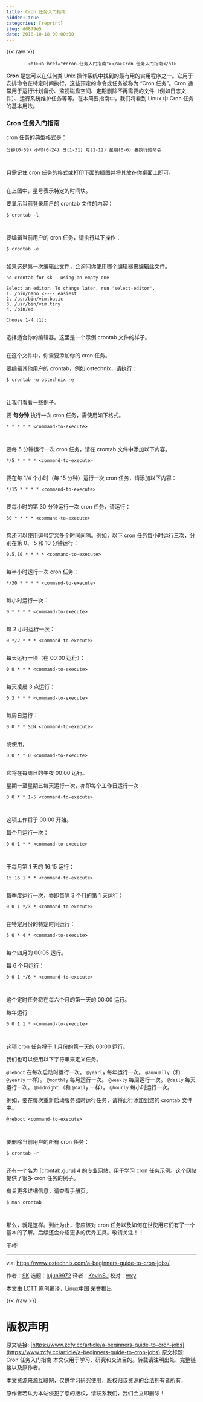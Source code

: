 ```yaml
---
title: Cron 任务入门指南
hidden: true
categories: [reprint]
slug: d0879e5
date: 2018-10-18 00:00:00
---
```


{{< raw >}}

            <h1><a href="#cron-任务入门指南"></a>Cron 任务入门指南</h1>
<p><strong>Cron</strong> 是您可以在任何类 Unix 操作系统中找到的最有用的实用程序之一。它用于安排命令在特定时间执行。这些预定的命令或任务被称为 “Cron 任务”。Cron 通常用于运行计划备份、监视磁盘空间、定期删除不再需要的文件（例如日志文件）、运行系统维护任务等等。在本简要指南中，我们将看到 Linux 中 Cron 任务的基本用法。</p>
<h3><a href="#cron-任务入门指南-1"></a>Cron 任务入门指南</h3>
<p>cron 任务的典型格式是：</p>
<pre><code class="hljs lsl">分钟(<span class="hljs-number">0</span><span class="hljs-number">-59</span>) 小时(<span class="hljs-number">0</span><span class="hljs-number">-24</span>) 日(<span class="hljs-number">1</span><span class="hljs-number">-31</span>) 月(<span class="hljs-number">1</span><span class="hljs-number">-12</span>) 星期(<span class="hljs-number">0</span><span class="hljs-number">-6</span>) 要执行的命令

</code></pre><p>只需记住 cron 任务的格式或打印下面的插图并将其放在你桌面上即可。</p>
<p><a href="https://camo.githubusercontent.com/793bf0d4e6813f3c7d131e6b05a4619c840c76c6/687474703a2f2f7777772e6f73746563686e69782e636f6d2f77702d636f6e74656e742f75706c6f6164732f323031382f30352f63726f6e2d6a6f622d666f726d61742d312e706e67"><img src="https://p0.ssl.qhimg.com/t01f500f34de815983a.png" alt=""></a></p>
<p>在上图中，星号表示特定的时间块。</p>
<p>要显示当前登录用户的 crontab 文件的内容：</p>
<pre><code class="hljs shell"><span class="hljs-meta">$</span><span class="bash"> crontab -l</span>

</code></pre><p>要编辑当前用户的 cron 任务，请执行以下操作：</p>
<pre><code class="hljs shell"><span class="hljs-meta">$</span><span class="bash"> crontab -e</span>

</code></pre><p>如果这是第一次编辑此文件，会询问你使用哪个编辑器来编辑此文件。</p>
<pre><code class="hljs sql">no crontab for sk - using an empty one

<span class="hljs-keyword">Select</span> an editor. <span class="hljs-keyword">To</span> <span class="hljs-keyword">change</span> later, run <span class="hljs-string">'select-editor'</span>.
<span class="hljs-number">1.</span> /<span class="hljs-keyword">bin</span>/nano &lt;<span class="hljs-comment">---- easiest</span>
<span class="hljs-number">2.</span> /usr/<span class="hljs-keyword">bin</span>/vim.basic
<span class="hljs-number">3.</span> /usr/<span class="hljs-keyword">bin</span>/vim.tiny
<span class="hljs-number">4.</span> /<span class="hljs-keyword">bin</span>/ed

<span class="hljs-keyword">Choose</span> <span class="hljs-number">1</span><span class="hljs-number">-4</span> [<span class="hljs-number">1</span>]:

</code></pre><p>选择适合你的编辑器。这里是一个示例 crontab 文件的样子。</p>
<p><a href="https://camo.githubusercontent.com/2113cb042022b9088cc119714263b9beb4e729dc/687474703a2f2f7777772e6f73746563686e69782e636f6d2f77702d636f6e74656e742f75706c6f6164732f323031382f30352f63726f6e2d6a6f62732d312e706e67"><img src="https://p0.ssl.qhimg.com/t0137f3e85d70fe09f1.png" alt=""></a></p>
<p>在这个文件中，你需要添加你的 cron 任务。</p>
<p>要编辑其他用户的 crontab，例如 ostechnix，请执行：</p>
<pre><code class="hljs shell"><span class="hljs-meta">$</span><span class="bash"> crontab -u ostechnix -e</span>

</code></pre><p>让我们看看一些例子。</p>
<p>要 <strong>每分钟</strong> 执行一次 cron 任务，需使用如下格式。</p>
<pre><code class="hljs markdown"><span class="hljs-bullet">* </span><span class="hljs-bullet">* *</span> <span class="hljs-bullet">* *</span> <span class="xml"><span class="hljs-tag">&lt;<span class="hljs-name">command-to-execute</span>&gt;</span></span>

</code></pre><p>要每 5 分钟运行一次 cron 任务，请在 crontab 文件中添加以下内容。</p>
<pre><code class="hljs autoit">*/<span class="hljs-number">5</span> * * * * &lt;command-<span class="hljs-keyword">to</span>-<span class="hljs-built_in">execute</span>&gt;

</code></pre><p>要在每 1/4 个小时（每 15 分钟）运行一次 cron 任务，请添加以下内容：</p>
<pre><code class="hljs autoit">*/<span class="hljs-number">15</span> * * * * &lt;command-<span class="hljs-keyword">to</span>-<span class="hljs-built_in">execute</span>&gt;

</code></pre><p>要每小时的第 30 分钟运行一次 cron 任务，请运行：</p>
<pre><code class="hljs basic"><span class="hljs-symbol">30 </span>* * * * &lt;command-<span class="hljs-keyword">to</span>-execute&gt;

</code></pre><p>您还可以使用逗号定义多个时间间隔。例如，以下 cron 任务每小时运行三次，分别在第 0、 5 和 10 分钟运行：</p>
<pre><code class="hljs lsl"><span class="hljs-number">0</span>,<span class="hljs-number">5</span>,<span class="hljs-number">10</span> * * * * &lt;command-to-execute&gt;

</code></pre><p>每半小时运行一次 cron 任务：</p>
<pre><code class="hljs autoit">*/<span class="hljs-number">30</span> * * * * &lt;command-<span class="hljs-keyword">to</span>-<span class="hljs-built_in">execute</span>&gt;

</code></pre><p>每小时运行一次：</p>
<pre><code class="hljs basic"><span class="hljs-symbol">0 </span>* * * * &lt;command-<span class="hljs-keyword">to</span>-execute&gt;

</code></pre><p>每 2 小时运行一次：</p>
<pre><code class="hljs basic"><span class="hljs-symbol">0 </span>*/<span class="hljs-number">2</span> * * * &lt;command-<span class="hljs-keyword">to</span>-execute&gt;

</code></pre><p>每天运行一项（在 00:00 运行）：</p>
<pre><code class="hljs basic"><span class="hljs-symbol">0 </span><span class="hljs-number">0</span> * * * &lt;command-<span class="hljs-keyword">to</span>-execute&gt;

</code></pre><p>每天凌晨 3 点运行：</p>
<pre><code class="hljs basic"><span class="hljs-symbol">0 </span><span class="hljs-number">3</span> * * * &lt;command-<span class="hljs-keyword">to</span>-execute&gt;

</code></pre><p>每周日运行：</p>
<pre><code class="hljs basic"><span class="hljs-symbol">0 </span><span class="hljs-number">0</span> * * SUN &lt;command-<span class="hljs-keyword">to</span>-execute&gt;

</code></pre><p>或使用，</p>
<pre><code class="hljs basic"><span class="hljs-symbol">0 </span><span class="hljs-number">0</span> * * <span class="hljs-number">0</span> &lt;command-<span class="hljs-keyword">to</span>-execute&gt;

</code></pre><p>它将在每周日的午夜 00:00 运行。</p>
<p>星期一至星期五每天运行一次，亦即每个工作日运行一次：</p>
<pre><code class="hljs basic"><span class="hljs-symbol">0 </span><span class="hljs-number">0</span> * * <span class="hljs-number">1</span>-<span class="hljs-number">5</span> &lt;command-<span class="hljs-keyword">to</span>-execute&gt;

</code></pre><p>这项工作将于 00:00 开始。</p>
<p>每个月运行一次：</p>
<pre><code class="hljs basic"><span class="hljs-symbol">0 </span><span class="hljs-number">0</span> <span class="hljs-number">1</span> * * &lt;command-<span class="hljs-keyword">to</span>-execute&gt;

</code></pre><p>于每月第 1 天的 16:15 运行：</p>
<pre><code class="hljs basic"><span class="hljs-symbol">15 </span><span class="hljs-number">16</span> <span class="hljs-number">1</span> * * &lt;command-<span class="hljs-keyword">to</span>-execute&gt;

</code></pre><p>每季度运行一次，亦即每隔 3 个月的第 1 天运行：</p>
<pre><code class="hljs basic"><span class="hljs-symbol">0 </span><span class="hljs-number">0</span> <span class="hljs-number">1</span> */<span class="hljs-number">3</span> * &lt;command-<span class="hljs-keyword">to</span>-execute&gt;

</code></pre><p>在特定月份的特定时间运行：</p>
<pre><code class="hljs basic"><span class="hljs-symbol">5 </span><span class="hljs-number">0</span> * <span class="hljs-number">4</span> * &lt;command-<span class="hljs-keyword">to</span>-execute&gt;

</code></pre><p>每个四月的 00:05 运行。</p>
<p>每 6 个月运行：</p>
<pre><code class="hljs basic"><span class="hljs-symbol">0 </span><span class="hljs-number">0</span> <span class="hljs-number">1</span> */<span class="hljs-number">6</span> * &lt;command-<span class="hljs-keyword">to</span>-execute&gt;

</code></pre><p>这个定时任务将在每六个月的第一天的 00:00 运行。</p>
<p>每年运行：</p>
<pre><code class="hljs basic"><span class="hljs-symbol">0 </span><span class="hljs-number">0</span> <span class="hljs-number">1</span> <span class="hljs-number">1</span> * &lt;command-<span class="hljs-keyword">to</span>-execute&gt;

</code></pre><p>这项 cron 任务将于 1 月份的第一天的 00:00 运行。</p>
<p>我们也可以使用以下字符串来定义任务。</p>
<p><code>@reboot</code> 在每次启动时运行一次。 <code>@yearly</code> 每年运行一次。 <code>@annually</code>（和 <code>@yearly</code> 一样）。 <code>@monthly</code> 每月运行一次。 <code>@weekly</code> 每周运行一次。 <code>@daily</code> 每天运行一次。 <code>@midnight</code> （和 <code>@daily</code> 一样）。 <code>@hourly</code> 每小时运行一次。</p>
<p>例如，要在每次重新启动服务器时运行任务，请将此行添加到您的 crontab 文件中。</p>
<pre><code class="hljs autoit"><span class="hljs-symbol">@reboot</span> &lt;command-<span class="hljs-keyword">to</span>-<span class="hljs-built_in">execute</span>&gt;

</code></pre><p>要删除当前用户的所有 cron 任务：</p>
<pre><code class="hljs shell"><span class="hljs-meta">$</span><span class="bash"> crontab -r</span>

</code></pre><p>还有一个名为 [crontab.guru] <a href="https://crontab.guru/">4</a> 的专业网站，用于学习 cron 任务示例。这个网站提供了很多 cron 任务的例子。</p>
<p>有关更多详细信息，请查看手册页。</p>
<pre><code class="hljs shell"><span class="hljs-meta">$</span><span class="bash"> man crontab</span>

</code></pre><p>那么，就是这样。到此为止，您应该对 cron 任务以及如何在世使用它们有了一个基本的了解。后续还会介绍更多的优秀工具。敬请关注！！</p>
<p>干杯!</p>
<hr>
<p>via: <a href="https://www.ostechnix.com/a-beginners-guide-to-cron-jobs/">https://www.ostechnix.com/a-beginners-guide-to-cron-jobs/</a></p>
<p>作者：<a href="https://www.ostechnix.com/author/sk/">SK</a> 选题：<a href="https://github.com/lujun9972">lujun9972</a> 译者：<a href="https://github.com/KevinSJ">KevinSJ</a> 校对：<a href="https://github.com/wxy">wxy</a></p>
<p>本文由 <a href="https://github.com/LCTT/TranslateProject">LCTT</a> 原创编译，<a href="https://linux.cn/">Linux中国</a> 荣誉推出</p>

          
{{< /raw >}}

# 版权声明
原文链接: [https://www.zcfy.cc/article/a-beginners-guide-to-cron-jobs](https://www.zcfy.cc/article/a-beginners-guide-to-cron-jobs)
原文标题: Cron 任务入门指南
本文仅用于学习、研究和交流目的。转载请注明出处、完整链接以及原作者。 

本文资源来源互联网，仅供学习研究使用，版权归该资源的合法拥有者所有，

原作者若认为本站侵犯了您的版权，请联系我们，我们会立即删除！
